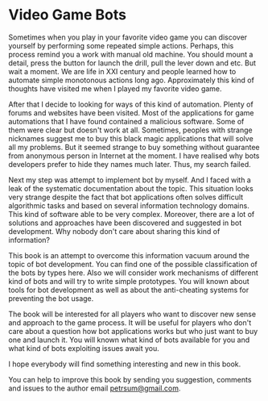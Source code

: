 # Video Game Bots

Sometimes when you play in your favorite video game you can discover yourself by performing some repeated simple actions. Perhaps, this process remind you a work with manual old machine. You should mount a detail, press the button for launch the drill, pull the lever down and etc. But wait a moment. We are life in XXI century and people learned how to automate simple monotonous actions long ago. Approximately this kind of thoughts have visited me when I played my favorite video game.

After that I decide to looking for ways of this kind of automation. Plenty of forums and websites have been visited. Most of the applications for game automations that I have found contained a malicious software. Some of them were clear but doesn't work at all. Sometimes, peoples with strange nicknames suggest me to buy this black magic applications that will solve all my problems. But it seemed strange to buy something without guarantee from anonymous person in Internet at the moment. I have realised why bots developers prefer to hide they names much later. Thus, my search failed.

Next my step was attempt to implement bot by myself. And I faced with a leak of the systematic documentation about the topic. This situation looks very strange despite the fact that bot applications often solves difficult algorithmic tasks and based on several information technology domains. This kind of software able to be very complex. Moreover, there are a lot of solutions and approaches have been discovered and suggested in bot development. Why nobody don't care about sharing this kind of information?

This book is an attempt to overcome this information vacuum around the topic of bot development. You can find one of the possible classification of the bots by types here. Also we will consider work mechanisms of different kind of bots and will try to write simple prototypes. You will known about tools for bot development as well as about the anti-cheating systems for preventing the bot usage.

The book will be interested for all players who want to discover new sense and approach to the game process. It will be useful for players who don't care about a question how bot applications works but who just want to buy one and launch it. You will known what kind of bots available for you and what kind of bots exploiting issues await you.

I hope everybody will find something interesting and new in this book.

You can help to improve this book by sending you suggestion, comments and issues to the author email [petrsum@gmail.com](mailto:petrsum@gmail.com).
